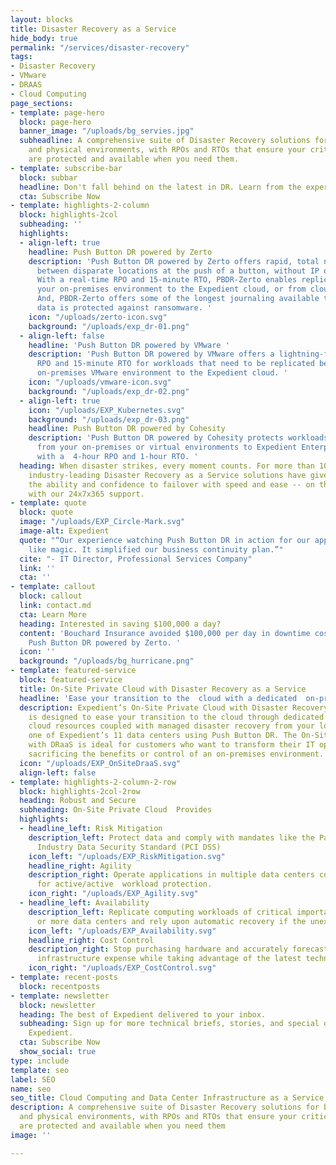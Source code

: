 ```yaml
---
layout: blocks
title: Disaster Recovery as a Service
hide_body: true
permalink: "/services/disaster-recovery"
tags:
- Disaster Recovery
- VMware
- DRAAS
- Cloud Computing
page_sections:
- template: page-hero
  block: page-hero
  banner_image: "/uploads/bg_servies.jpg"
  subheadline: A comprehensive suite of Disaster Recovery solutions for both virtual
    and physical environments, with RPOs and RTOs that ensure your critical applications
    are protected and available when you need them.
- template: subscribe-bar
  block: subbar
  headline: Don't fall behind on the latest in DR. Learn from the experts at Expedient.
  cta: Subscribe Now
- template: highlights-2-column
  block: highlights-2col
  subheading: ''
  highlights:
  - align-left: true
    headline: Push Button DR powered by Zerto
    description: 'Push Button DR powered by Zerto offers rapid, total network failover
      between disparate locations at the push of a button, without IP or DNS changes.
      With a real-time RPO and 15-minute RTO, PBDR-Zerto enables replication from
      your on-premises environment to the Expedient cloud, or from cloud to cloud.
      And, PBDR-Zerto offers some of the longest journaling available to ensure your
      data is protected against ransomware. '
    icon: "/uploads/zerto-icon.svg"
    background: "/uploads/exp_dr-01.png"
  - align-left: false
    headline: 'Push Button DR powered by VMware '
    description: 'Push Button DR powered by VMware offers a lightning-fast 5-minute
      RPO and 15-minute RTO for workloads that need to be replicated between your
      on-premises VMware environment to the Expedient cloud. '
    icon: "/uploads/vmware-icon.svg"
    background: "/uploads/exp_dr-02.png"
  - align-left: true
    icon: "/uploads/EXP_Kubernetes.svg"
    background: "/uploads/exp_dr-03.png"
    headline: Push Button DR powered by Cohesity
    description: 'Push Button DR powered by Cohesity protects workloads with replication
      from your on-premises or virtual environments to Expedient Enterprise Cloud,
      with a  4-hour RPO and 1-hour RTO. '
  heading: When disaster strikes, every moment counts. For more than 10 years, Expedient's
    industry-leading Disaster Recovery as a Service solutions have given our customers
    the ability and confidence to failover with speed and ease -- on their own, or
    with our 24x7x365 support.
- template: quote
  block: quote
  image: "/uploads/EXP_Circle-Mark.svg"
  image-alt: Expedient
  quote: "“Our experience watching Push Button DR in action for our applications was
    like magic. It simplified our business continuity plan.”"
  cite: "- IT Director, Professional Services Company"
  link: ''
  cta: ''
- template: callout
  block: callout
  link: contact.md
  cta: Learn More
  heading: Interested in saving $100,000 a day?
  content: 'Bouchard Insurance avoided $100,000 per day in downtime costs with Expedient’s
    Push Button DR powered by Zerto. '
  icon: ''
  background: "/uploads/bg_hurricane.png"
- template: featured-service
  block: featured-service
  title: On-Site Private Cloud with Disaster Recovery as a Service
  headline: 'Ease your transition to the  cloud with a dedicated  on-premises cloud. '
  description: Expedient’s On-Site Private Cloud with Disaster Recovery as a Service
    is designed to ease your transition to the cloud through dedicated on-premises
    cloud resources coupled with managed disaster recovery from your location to any
    one of Expedient’s 11 data centers using Push Button DR. The On-Site Private Cloud
    with DRaaS is ideal for customers who want to transform their IT operations without
    sacrificing the benefits or control of an on-premises environment.
  icon: "/uploads/EXP_OnSiteDraaS.svg"
  align-left: false
- template: highlights-2-column-2-row
  block: highlights-2col-2row
  heading: Robust and Secure
  subheading: On-Site Private Cloud  Provides
  highlights:
  - headline_left: Risk Mitigation
    description_left: Protect data and comply with mandates like the Payment Card
      Industry Data Security Standard (PCI DSS)
    icon_left: "/uploads/EXP_RiskMitigation.svg"
    headline_right: Agility
    description_right: Operate applications in multiple data centers concurrently
      for active/active  workload protection.
    icon_right: "/uploads/EXP_Agility.svg"
  - headline_left: Availability
    description_left: Replicate computing workloads of critical importance in two
      or more data centers and rely upon automatic recovery if the unexpected happens.
    icon_left: "/uploads/EXP_Availability.svg"
    headline_right: Cost Control
    description_right: Stop purchasing hardware and accurately forecast monthly operational
      infrastructure expense while taking advantage of the latest technology.
    icon_right: "/uploads/EXP_CostControl.svg"
- template: recent-posts
  block: recentposts
- template: newsletter
  block: newsletter
  heading: The best of Expedient delivered to your inbox.
  subheading: Sign up for more technical briefs, stories, and special offers from
    Expedient.
  cta: Subscribe Now
  show_social: true
type: include
template: seo
label: SEO
name: seo
seo_title: Cloud Computing and Data Center Infrastructure as a Service
description: A comprehensive suite of Disaster Recovery solutions for both virtual
  and physical environments, with RPOs and RTOs that ensure your critical applications
  are protected and available when you need them
image: ''

---
```

